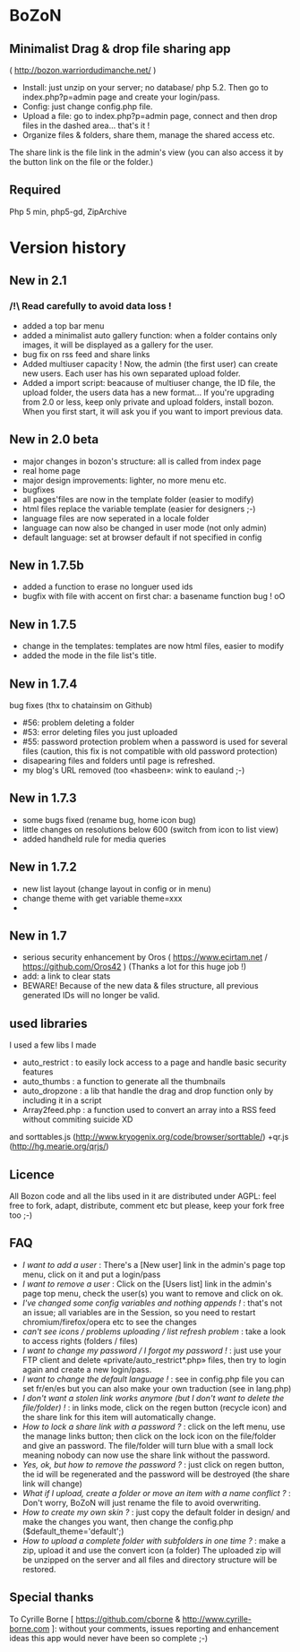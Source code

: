 # BoZoN



## Minimalist Drag & drop file sharing app
( http://bozon.warriordudimanche.net/ )
- Install: just unzip on your server; no database/ php 5.2. Then go to index.php?p=admin page and create your login/pass. 
- Config: just change config.php file. 
- Upload a file: go to index.php?p=admin page, connect and then drop files in the dashed area... that's it !
- Organize files & folders, share them, manage the shared access etc.

The share link is the file link in the admin's view (you can also access it by the button link on the file or the folder.)

## Required 
Php 5 min, php5-gd, ZipArchive

# Version history

## New in 2.1
### /!\ Read carefully to avoid data loss !
- added a top bar menu
- added a minimalist auto gallery function: when a folder contains only images, it will be displayed as a gallery for the user.
- bug fix on rss feed and share links
- Added multiuser capacity ! Now, the admin (the first user) can create new users. Each user has his own separated upload folder.
- Added a import script: beacause of multiuser change, the ID file, the upload folder, the users data has a new format...
If you're upgrading from 2.0 or less, keep only private and upload folders, install bozon. 
When you first start, it will ask you if you want to import previous data.

## New in 2.0 beta
- major changes in bozon's structure: all is called from index page
- real home page
- major design improvements: lighter, no more menu etc.
- bugfixes
- all pages'files are now in the template folder (easier to modify)
- html files replace the variable template (easier for designers ;-) 
- language files are now seperated in a locale folder
- language can now also be changed in user mode (not only admin)
- default language: set at browser default if not specified in config

## New in 1.7.5b
- added a function to erase no longuer used ids
- bugfix with file with accent on first char: a basename function bug ! oO

## New in 1.7.5
- change in the templates: templates are now html files, easier to modify
- added the mode in the file list's title.


## New in 1.7.4
bug fixes (thx to chatainsim on Github)
- #56: problem deleting a folder
- #53: error deleting files you just uploaded
- #55: password protection problem when a password is used for several files (caution, this fix is not compatible with old password protection)
- disapearing files and folders until page is refreshed.
- my blog's URL removed (too «hasbeen»: wink to eauland ;-)


## New in 1.7.3
- some bugs fixed (rename bug, home icon bug)
- little changes on resolutions below 600 (switch from icon to list view)
- added handheld rule for media queries


## New in 1.7.2
- new list layout (change layout in config or in menu)
- change theme with get variable theme=xxx
- 

## New in 1.7
* serious security enhancement by Oros ( https://www.ecirtam.net / https://github.com/Oros42 ) (Thanks a lot for this huge job !)
* add: a link to clear stats
* BEWARE! Because of the new data & files structure, all previous generated IDs will no longer be valid. 

## used libraries 
I used a few libs I made
- auto_restrict : to easily lock access to a page and handle basic security features
- auto_thumbs : a function to generate all the thumbnails
- auto_dropzone : a lib that handle the drag and drop function only by including it in a script
- Array2feed.php : a function used to convert an array into a RSS feed without commiting suicide XD

and sorttables.js (http://www.kryogenix.org/code/browser/sorttable/) +qr.js (http://hg.mearie.org/qrjs/)

## Licence
All Bozon code and all the libs used in it are distributed under AGPL: feel free to fork, adapt, distribute, comment etc but please, keep your fork free too ;-)

## FAQ
- _I want to add a user_ : There's a [New user] link in the admin's page top menu, click on it and put a login/pass
- _I want to remove a user_ : Click on the [Users list] link in the admin's page top menu, check the user(s) you want to remove and click on ok.
- _I've changed some config variables and nothing appends !_ : that's not an issue; all variables are in the Session, so you need to restart chromium/firefox/opera etc to see the changes 
- _can't see icons / problems uploading / list refresh problem_ : take a look to access rights (folders / files)
- _I want to change my password / I forgot my password !_ : just use your FTP client and delete «private/auto_restrict*.php» files, then try to login again and create a new login/pass.
- _I want to change the default language !_ : see in config.php file you can set fr/en/es but you can also make your own traduction (see in lang.php)
- _I don't want a stolen link works anymore (but I don't want to delete the file/folder) !_ : in links mode, click on the regen button (recycle icon) and the share link for this item will automatically change.
- _How to lock a share link with a password ?_ : click on the left menu, use the manage links button; then click on the lock icon on the file/folder and give an password. The file/folder will turn blue with a small lock meaning nobody can now use the share link without the password.
- _Yes, ok, but how to remove the password ?_ : just click on regen button, the id will be regenerated and the password will be destroyed (the share link will change)
- _What if I upload, create a folder or move an item with a name conflict ?_ : Don't worry, BoZoN will just rename the file to avoid overwriting.
- _How to create my own skin ?_ : just copy the default folder in design/ and make the changes you want, then change the config.php ($default_theme='default';)
- _How to upload a complete folder with subfolders in one time ?_ : make a zip, upload it and use the convert icon (a folder) The uploaded zip will be unzipped on the server and all files and directory structure will be restored.

## Special thanks
To Cyrille Borne [ https://github.com/cborne & http://www.cyrille-borne.com ]: without your comments, issues reporting and enhancement ideas this app would never have been so complete ;-)
